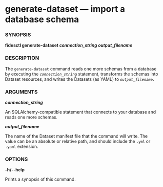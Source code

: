 #  generate-dataset &mdash; import a database schema


###  SYNOPSIS

**fidesctl generate-dataset _connection_string_ _output_filename_**

###  DESCRIPTION

The `generate-dataset` command reads one more schemas from a database by executing the <code><i>connection_string</i></code> statement, transforms the schemas into Dataset resources, and writes the Datasets (as YAML) to <code><i>output_filename</i></code>. 


###  ARGUMENTS

***connection_string***

An SQLAlchemy-compatible statement that connects to your database and reads one more schemas.

***output_filename***

The name of the Dataset manifest file that the command will write. The value can be an absolute or relative path, and should include the `.yml` or `.yaml` extension.

###  OPTIONS


**-h/--help** 

Prints a synopsis of this command.

